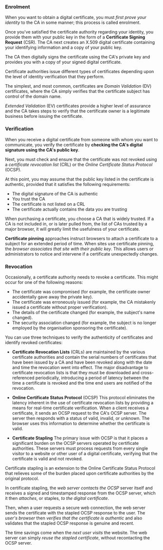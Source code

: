 
### Enrolment

When you want to obtain a digital certificate, you must *first prove your identity* to the CA in some manner; this process is called enrolment.

Once you've satisfied the certificate authority regarding your identity, you provide them with your public key in the form of a **Certificate Signing Request** (CSR). The CA next creates an X.509 digital certificate containing your identifying information and a copy
of your public key.

The CA then digitally signs the certificate using the CA's private key and provides you with a copy of your signed digital certificate.

Certificate authorities issue different types of certificates depending upon the level of identity verification that they perform. 

The simplest, and most common, certificates are *Domain Validation* (DV) certificates, where the CA simply verifies that the certificate subject has control of the domain name. 

*Extended Validation* (EV) certificates provide a higher level of assurance and the CA takes steps to verify that the certificate owner is a legitimate business before issuing the certificate.

### Verification

When you receive a digital certificate from someone with whom you want to communicate, you verify the certificate by **checking the CA's digital signature using the CA's public key**. 

Next, you must check and ensure that the certificate was not revoked using a *certificate revocation list* (CRL) or the *Online Certificate Status Protocol* (OCSP).

At this point, you may assume that the public key listed in the certificate is authentic, provided that it satisfies the following requirements:

- The digital signature of the CA is authentic
- You trust the CA
- The certificate is not listed on a CRL
- The certificate actually contains the data you are trusting

When purchasing a certificate, you choose a CA that is widely trusted. If a CA is not included in, or is later pulled from, the list of CAs trusted by a major browser, it will greatly limit the usefulness of your certificate.

**Certificate pinning** approaches instruct browsers to attach a certificate to a subject for an extended period of time. When sites use certificate pinning, the *browser associates that site with their public key*. This allows users or administrators to notice and intervene if a certificate unexpectedly changes.

### Revocation

Occasionally, a certificate authority needs to revoke a certificate. This might occur for one of the following reasons:

- The certificate was compromised (for example, the certificate owner accidentally gave away the private key).
- The certificate was erroneously issued (for example, the CA mistakenly issued a certificate without proper verification).
- The details of the certificate changed (for example, the subject's name changed).
- The security association changed (for example, the subject is no longer employed by the organisation sponsoring the certificate).

You can use three techniques to verify the authenticity of certificates and identify revoked certificates:

- **Certificate Revocation Lists** (CRLs) are maintained by the various certificate authorities and contain the serial numbers of certificates that have been issued by a CA and have been revoked along with the date and time the revocation went into effect. The major disadvantage to certificate revocation lists is that they must be downloaded and cross-referenced periodically, introducing a period of latency between the time a certificate is revoked and the time end users are notified of the revocation.

- **Online Certificate Status Protocol** (OCSP) This protocol eliminates the latency inherent in the use of certificate revocation lists by providing a means for real-time certificate verification. When a client receives a certificate, it sends an OCSP request to the CA's OCSP server. The server then responds with a status of valid, invalid, or unknown. The browser uses this information to determine whether the certificate is valid. 
  
- **Certificate Stapling** The primary issue with OCSP is that it places a significant burden on the OCSP servers operated by certificate authorities. These servers must process requests from every single visitor to a website or other user of a digital certificate, verifying that the certificate is valid and not revoked.

Certificate stapling is an extension to the Online Certificate Status Protocol that relieves some of the burden placed upon certificate authorities by the original protocol.

In certificate stapling, the *web server contacts the OCSP* server itself and receives a signed and timestamped response from the OCSP server, which it then *attaches*, or staples, *to the digital certificate*.

Then, when a user requests a secure web connection, the web server sends the certificate with the stapled OCSP response to the user. The *user's browser* then *verifies that the certificate is authentic* and also validates that the stapled OCSP response is genuine and recent.

The time savings come when the *next user visits* the website. The web server can simply *reuse the stapled certificate*, without recontacting the OCSP server.